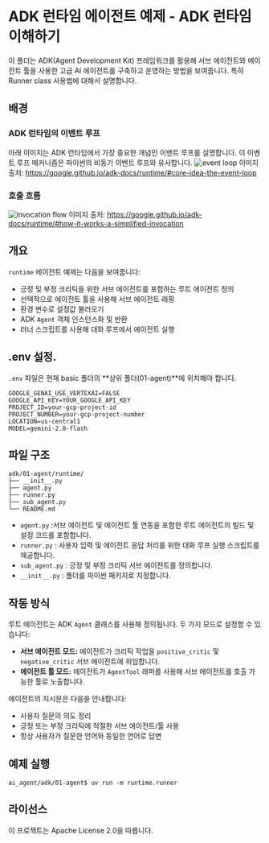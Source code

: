 # ADK 런타임 에이전트 예제 - ADK 런타임 이해하기

이 폴더는 ADK(Agent Development Kit) 프레임워크를 활용해 서브 에이전트와 에이전트 툴을 사용한 고급 AI 에이전트를 구축하고 운영하는 방법을 보여줍니다. 특히 Runner class 사용법에 대해서 설명합니다. 

## 배경

### ADK 런타임의 이벤트 루프
아래 이미지는 ADK 런타임에서 가장 중요한 개념인 이벤트 루프를 설명합니다. 이 이벤트 루프 메커니즘은 파이썬의 비동기 이벤트 루프와 유사합니다.
![event loop](https://google.github.io/adk-docs/assets/event-loop.png)
이미지 출처: https://google.github.io/adk-docs/runtime/#core-idea-the-event-loop

### 호출 흐름

![invocation flow](https://google.github.io/adk-docs/assets/invocation-flow.png)
이미지 출처: https://google.github.io/adk-docs/runtime/#how-it-works-a-simplified-invocation

## 개요
`runtime` 에이전트 예제는 다음을 보여줍니다:
- 긍정 및 부정 크리틱을 위한 서브 에이전트를 포함하는 루트 에이전트 정의
- 선택적으로 에이전트 툴을 사용해 서브 에이전트 래핑
- 환경 변수로 설정값 불러오기
- ADK `Agent` 객체 인스턴스화 및 반환
- 러너 스크립트를 사용해 대화 루프에서 에이전트 실행

## .env 설정.

`.env` 파일은 현재 basic 폴더의 **상위 폴더(01-agent)**에 위치해야 합니다.

```
GOOGLE_GENAI_USE_VERTEXAI=FALSE
GOOGLE_API_KEY=YOUR_GOOGLE_API_KEY
PROJECT_ID=your-gcp-project-id
PROJECT_NUMBER=your-gcp-project-number
LOCATION=us-central1
MODEL=gemini-2.0-flash
```

## 파일 구조
```
adk/01-agent/runtime/
├── __init__.py
├── agent.py
├── runner.py
├── sub_agent.py
└── README.md
```

- `agent.py` :서브 에이전트 및 에이전트 툴 연동을 포함한 루트 에이전트의 빌드 및 설정 코드를 포함합니다.
- `runner.py` : 사용자 입력 및 에이전트 응답 처리를 위한 대화 루프 실행 스크립트를 제공합니다.
- `sub_agent.py` : 긍정 및 부정 크리틱 서브 에이전트를 정의합니다.
- `__init__.py` : 폴더를 파이썬 패키지로 지정합니다.

## 작동 방식

루트 에이전트는 ADK `Agent` 클래스를 사용해 정의됩니다. 두 가지 모드로 설정할 수 있습니다:
- **서브 에이전트 모드:** 에이전트가 크리틱 작업을 `positive_critic` 및 `negative_critic` 서브 에이전트에 위임합니다.
- **에이전트 툴 모드:** 에이전트가 `AgentTool` 래퍼를 사용해 서브 에이전트를 호출 가능한 툴로 노출합니다.

에이전트의 지시문은 다음을 안내합니다:
- 사용자 질문의 의도 정리
- 긍정 또는 부정 크리틱에 적절한 서브 에이전트/툴 사용
- 항상 사용자가 질문한 언어와 동일한 언어로 답변

## 예제 실행
```
ai_agent/adk/01-agent$ uv run -m runtime.runner
```

## 라이선스

이 프로젝트는 Apache License 2.0을 따릅니다.
